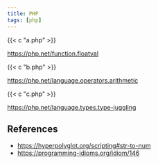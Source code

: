 ```yaml
---
title: PHP
tags: [php]
---
```


{{< c "a.php" >}}

<https://php.net/function.floatval>

{{< c "b.php" >}}

<https://php.net/language.operators.arithmetic>

{{< c "c.php" >}}

<https://php.net/language.types.type-juggling>

## References

- <https://hyperpolyglot.org/scripting#str-to-num>
- <https://programming-idioms.org/idiom/146>
